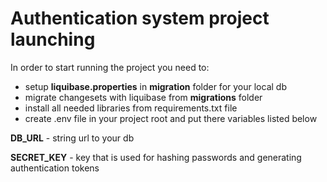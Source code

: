 
# Authentication system project launching

In order to start running the project you need to:

- setup **liquibase.properties** in **migration** folder for your local db
- migrate changesets with liquibase from **migrations** folder
- install all needed libraries from requirements.txt file
- create .env file in your project root and put there variables listed below

**DB_URL** - string url to your db

**SECRET_KEY** - key that is used for hashing passwords and generating authentication tokens
